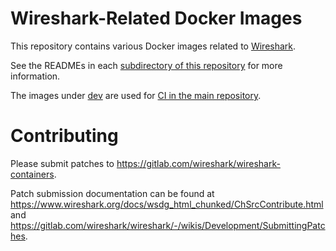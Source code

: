 # Wireshark-Related Docker Images

This repository contains various Docker images related to [Wireshark](https://www.wireshark.org).

See the READMEs in each [subdirectory of this repository](https://gitlab.com/wireshark/wireshark-containers/-/tree/master) for more information.

The images under [dev](https://gitlab.com/wireshark/wireshark-containers/-/tree/master/dev) are used for [CI in the main repository](https://gitlab.com/wireshark/wireshark/-/blob/master/.gitlab-ci.yml).

# Contributing

Please submit patches to
https://gitlab.com/wireshark/wireshark-containers.

Patch submission documentation can be found at
https://www.wireshark.org/docs/wsdg_html_chunked/ChSrcContribute.html
and
https://gitlab.com/wireshark/wireshark/-/wikis/Development/SubmittingPatches.